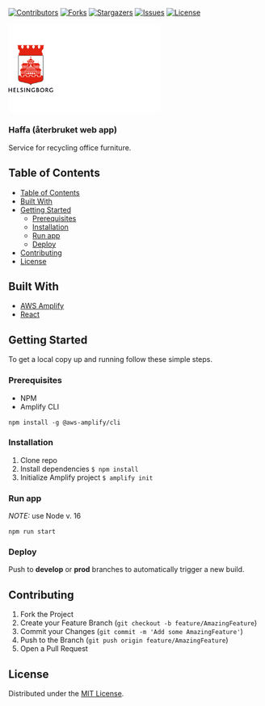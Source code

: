 <!-- SHIELDS -->
[![Contributors][contributors-shield]][contributors-url]
[![Forks][forks-shield]][forks-url]
[![Stargazers][stars-shield]][stars-url]
[![Issues][issues-shield]][issues-url]
[![License][license-shield]][license-url]

<p>
  <a href="https://github.com/helsingborg-stad/">
    <img src="public/hbg-github-logo-combo.png" alt="Logo" width="300">
  </a>
</p>
<h3>Haffa (återbruket web app)</h3>

Service for recycling office furniture.

## Table of Contents
- [Table of Contents](#table-of-contents)
- [Built With](#built-with)
- [Getting Started](#getting-started)
  - [Prerequisites](#prerequisites)
  - [Installation](#installation)
  - [Run app](#run-app)
  - [Deploy](#deploy)
- [Contributing](#contributing)
- [License](#license)


## Built With

* [AWS Amplify](https://aws.amazon.com/amplify/)
* [React](https://reactjs.org/)


## Getting Started

To get a local copy up and running follow these simple steps.


### Prerequisites

* NPM
* Amplify CLI
```
npm install -g @aws-amplify/cli
```


### Installation

1. Clone repo
2. Install dependencies `$ npm install`
3. Initialize Amplify project `$ amplify init`

### Run app

*NOTE:* use Node v. 16

```
npm run start
```
### Deploy
Push to __develop__ or __prod__ branches to automatically trigger a new build.

## Contributing

1. Fork the Project
2. Create your Feature Branch (`git checkout -b feature/AmazingFeature`)
3. Commit your Changes (`git commit -m 'Add some AmazingFeature'`)
4. Push to the Branch (`git push origin feature/AmazingFeature`)
5. Open a Pull Request



## License

Distributed under the [MIT License][license-url].



<!-- MARKDOWN LINKS & IMAGES -->
<!-- https://www.markdownguide.org/basic-syntax/#reference-style-links -->
[contributors-shield]: https://img.shields.io/github/contributors/helsingborg-stad/aterbruket-webapp.svg?style=flat-square
[contributors-url]: https://github.com/helsingborg-stad/aterbruket-webapp/graphs/contributors
[forks-shield]: https://img.shields.io/github/forks/helsingborg-stad/aterbruket-webapp.svg?style=flat-square
[forks-url]: https://github.com/helsingborg-stad/aterbruket-webapp/network/members
[stars-shield]: https://img.shields.io/github/stars/helsingborg-stad/aterbruket-webapp.svg?style=flat-square
[stars-url]: https://github.com/helsingborg-stad/aterbruket-webapp/stargazers
[issues-shield]: https://img.shields.io/github/issues/helsingborg-stad/aterbruket-webapp.svg?style=flat-square
[issues-url]: https://github.com/helsingborg-stad/aterbruket-webapp/issues
[license-shield]: https://img.shields.io/github/license/helsingborg-stad/aterbruket-webapp.svg?style=flat-square
[license-url]: https://raw.githubusercontent.com/helsingborg-stad/aterbruket-webapp/master/LICENSE
[product-screenshot]: images/screenshot.png
